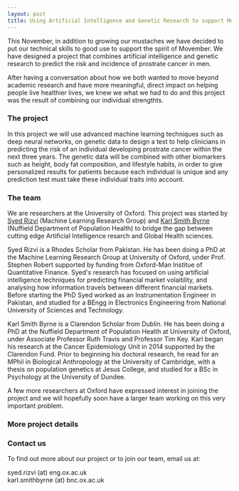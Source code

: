 ```yaml
---
layout: post
title: Using Artificial Intelligence and Genetic Research to support Movember
---
```


This November, in addition to growing our mustaches we have decided to put our technical skills to good use to support the spirit 
of Movember. 
We have designed a project that combines artificial intelligence and genetic research to predict the risk and incidence of 
prostrate cancer in men. 

After having a conversation about how we both wanted to move beyond academic research and have more meaningful, direct impact on helping people live healthier lives, we knew we what we had to do and this project was the result of combining our individual strengthts. 

### The project
In this project we will use advanced machine learning techniques such as deep neural networks, on genetic data to design a test to help clinicians in predicting the risk of an individual developing prostrate cancer within the next three years. The genetic data will be combined with other biomarkers such as height, body fat composition, and lifestyle habits, in order to give personalized results for patients because each individual is unique and any prediction test must take these individual traits into account. 

### The team

We are researchers at the University of Oxford. This project was started by [Syed Rizvi](http://www.saarizvi.com/ "Syed Rizvi's homepage") (Machine Learning Research Group) and [Karl Smith Byrne](https://www.ndph.ox.ac.uk/team/karl-smithbyrne "Karl Smith Byrne - Nuffield Dept of Population Health") (Nuffield Department of Population Health) to bridge the gap between cutting edge Artificial Intelligence resarch and Global Health sciences. 

Syed Rizvi is a Rhodes Scholar from Pakistan. He has been doing a PhD at the Machine Learning Research Group at University of Oxford, under Prof. Stephen Robert supported by funding from Oxford-Man Institue of Quantitative Finance. Syed's research has focused on using artificial intelligence techniques for predicting financial market volaitility, and analysing how information travels between different financial markets. Before starting the PhD Syed worked as an Instrumentation Engineer in Pakistan, and studied for a BEngg in Electronics Engineering from National University of Sciences and Technology. 

Karl Smith Byrne is a Clarendon Scholar from Dublin. He has been doing a PhD at the Nuffield Department of Population Health at University of Oxford, under Associate Professor Ruth Travis and Professor Tim Key. Karl began his research at the Cancer Epidemiology Unit in 2014 supported by the Clarendon Fund. Prior to beginning his doctoral research, he read for an MPhil in Biological Anthropology at the University of Cambridge, with a thesis on population genetics at Jesus College, and studied for a BSc in Psychology at the University of Dundee.

A few more researchers at Oxford have expressed interest in joining the project and we will hopefully soon have a larger team working on this very important problem.

### More project details



### Contact us

To find out more about our project or to join our team, email us at:  

syed.rizvi (at) eng.ox.ac.uk  
karl.smithbyrne (at) bnc.ox.ac.uk
